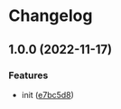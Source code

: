# Changelog

## 1.0.0 (2022-11-17)


### Features

* init ([e7bc5d8](https://github.com/ocavue/starter-ts/commit/e7bc5d87fe1b6fec8386015d7a9d4d019755e2d4))
